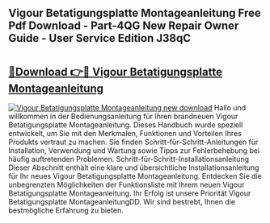 ## Vigour Betatigungsplatte Montageanleitung Free Pdf Download - Part-4QG New Repair Owner Guide - User Service Edition J38qC

# <h2><a href="http://df6zhpt.blite.top/?on=Vigour+Betatigungsplatte+Montageanleitung">🔗Download 👉🔴 Vigour Betatigungsplatte Montageanleitung</a></h2>

[![Vigour Betatigungsplatte Montageanleitung new download](https://i.imgur.com/lujVjoI.png)](http://df6zhpt.blite.top/?on=Vigour+Betatigungsplatte+Montageanleitung)
Hallo und willkommen in der Bedienungsanleitung für Ihren brandneuen Vigour Betatigungsplatte Montageanleitung. Dieses Handbuch wurde speziell entwickelt, um Sie mit den Merkmalen, Funktionen und Vorteilen Ihres Produkts vertraut zu machen. Sie finden Schritt-für-Schritt-Anleitungen für Installation, Verwendung und Wartung sowie Tipps zur Fehlerbehebung bei häufig auftretenden Problemen. Schritt-für-Schritt-Installationsanleitung Dieser Abschnitt enthält eine klare und übersichtliche Installationsanleitung für Ihr neues Vigour Betatigungsplatte Montageanleitung. Entdecken Sie die unbegrenzten Möglichkeiten der Funktionsliste mit Ihrem neuen Vigour Betatigungsplatte Montageanleitung. Ihr Erfolg ist unsere Priorität Vigour Betatigungsplatte MontageanleitungDD. Wir sind bestrebt, Ihnen die bestmögliche Erfahrung zu bieten.
